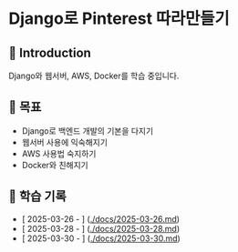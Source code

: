 # Django로 Pinterest 따라만들기
## 📝 Introduction
Django와 웹서버, AWS, Docker를 학습 중입니다.

## 🔧 목표
- Django로 백엔드 개발의 기본을 다지기
- 웹서버 사용에 익숙해지기
- AWS 사용법 숙지하기
- Docker와 친해지기

## 📘 학습 기록

- [ 2025-03-26 - ] ([./docs/2025-03-26.md](./docs/2025-03-26.md))
- [ 2025-03-28 - ] ([./docs/2025-03-28.md](./docs/2025-03-28.md))
- [ 2025-03-30 - ] ([./docs/2025-03-30.md](./docs/2025-03-30.md))